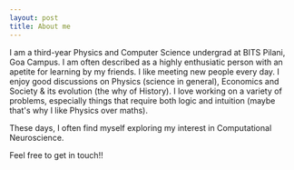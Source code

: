 ```yaml
---
layout: post
title: About me
---
```


I am a third-year Physics and Computer Science undergrad at BITS Pilani, Goa Campus. I am often described as a highly enthusiatic person with an apetite for learning by my friends. I like meeting new people every day. I enjoy good discussions on Physics (science in general), Economics and Society & its evolution (the why of History). I love working on a variety of problems, especially things that require both logic and intuition (maybe that's why I like Physics over maths).

These days, I often find myself exploring my interest in Computational Neuroscience.

Feel free to get in touch!!
